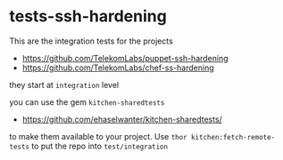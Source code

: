 tests-ssh-hardening
===================

This are the integration tests for the projects

- https://github.com/TelekomLabs/puppet-ssh-hardening
- https://github.com/TelekomLabs/chef-ss-hardening

they start at `integration` level

you can use the gem `kitchen-sharedtests`

- https://github.com/ehaselwanter/kitchen-sharedtests/

to make them available to your project. Use `thor kitchen:fetch-remote-tests` to put the repo into `test/integration`  
